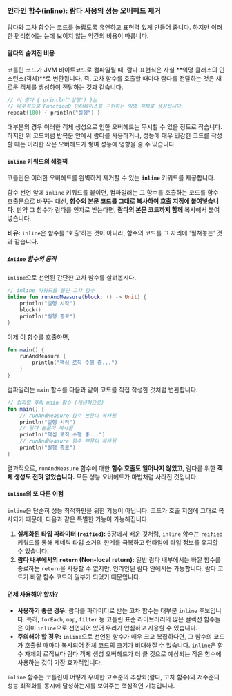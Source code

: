 ### 인라인 함수(inline): 람다 사용의 성능 오버헤드 제거

람다와 고차 함수는 코드를 놀랍도록 유연하고 표현력 있게 만들어 줍니다. 하지만 이러한 편리함에는 눈에 보이지 않는 약간의 비용이 따릅니다.

#### 람다의 숨겨진 비용

코틀린 코드가 JVM 바이트코드로 컴파일될 때, 람다 표현식은 사실 \*\*익명 클래스의 인스턴스(객체)\*\*로 변환됩니다. 즉, 고차 함수를 호출할 때마다 람다를 전달하는 것은 새로운 객체를 생성하여 전달하는 것과 같습니다.

```kotlin
// 이 람다 { println("실행") }는
// 내부적으로 Function0 인터페이스를 구현하는 익명 객체로 생성됩니다.
repeat(100) { println("실행") } 
```

대부분의 경우 이러한 객체 생성으로 인한 오버헤드는 무시할 수 있을 정도로 작습니다. 하지만 위 코드처럼 반복문 안에서 람다를 사용하거나, 성능에 매우 민감한 코드를 작성할 때는 이러한 작은 오버헤드가 쌓여 성능에 영향을 줄 수 있습니다.

#### `inline` 키워드의 해결책

코틀린은 이러한 오버헤드를 완벽하게 제거할 수 있는 **`inline`** 키워드를 제공합니다.

함수 선언 앞에 `inline` 키워드를 붙이면, 컴파일러는 그 함수를 호출하는 코드를 함수 호출문으로 바꾸는 대신, **함수의 본문 코드를 그대로 복사하여 호출 지점에 붙여넣습니다.** 만약 그 함수가 람다를 인자로 받는다면, **람다의 본문 코드까지 함께** 복사해서 붙여넣습니다.

**비유:** `inline`은 함수를 '호출'하는 것이 아니라, 함수의 코드를 그 자리에 '펼쳐놓는' 것과 같습니다.

##### `inline` 함수의 동작

`inline`으로 선언된 간단한 고차 함수를 살펴봅시다.

```kotlin
// inline 키워드를 붙인 고차 함수
inline fun runAndMeasure(block: () -> Unit) {
    println("실행 시작")
    block()
    println("실행 종료")
}
```

이제 이 함수를 호출하면,

```kotlin
fun main() {
    runAndMeasure {
        println("핵심 로직 수행 중...")
    }
}
```

컴파일러는 `main` 함수를 다음과 같이 코드를 직접 작성한 것처럼 변환합니다.

```kotlin
// 컴파일 후의 main 함수 (개념적으로)
fun main() {
    // runAndMeasure 함수 본문이 복사됨
    println("실행 시작")
    // 람다 본문이 복사됨
    println("핵심 로직 수행 중...")
    // runAndMeasure 함수 본문이 복사됨
    println("실행 종료")
}
```

결과적으로, `runAndMeasure` 함수에 대한 **함수 호출도 일어나지 않았고**, 람다를 위한 **객체 생성도 전혀 없었습니다.** 모든 성능 오버헤드가 마법처럼 사라진 것입니다.

#### `inline`의 또 다른 이점

`inline`은 단순히 성능 최적화만을 위한 기능이 아닙니다. 코드가 호출 지점에 그대로 복사되기 때문에, 다음과 같은 특별한 기능이 가능해집니다.

1.  **실체화된 타입 파라미터 (`reified`):** 6장에서 배운 것처럼, `inline` 함수는 `reified` 키워드를 통해 제네릭 타입 소거의 한계를 극복하고 런타임에 타입 정보를 유지할 수 있습니다.
2.  **람다 내부에서의 `return` (Non-local return):** 일반 람다 내부에서는 바깥 함수를 종료하는 `return`을 사용할 수 없지만, 인라인된 람다 안에서는 가능합니다. 람다 코드가 바깥 함수 코드의 일부가 되었기 때문입니다.

#### 언제 사용해야 할까?

  * **사용하기 좋은 경우:** 람다를 파라미터로 받는 고차 함수는 대부분 `inline` 후보입니다. 특히, `forEach`, `map`, `filter` 등 코틀린 표준 라이브러리의 많은 컬렉션 함수들은 이미 `inline`으로 선언되어 있어 우리가 안심하고 사용할 수 있습니다.
  * **주의해야 할 경우:** `inline`으로 선언된 함수가 매우 크고 복잡하다면, 그 함수의 코드가 호출될 때마다 복사되어 전체 코드의 크기가 비대해질 수 있습니다. `inline`은 함수 자체의 로직보다 람다 객체 생성 오버헤드가 더 클 것으로 예상되는 작은 함수에 사용하는 것이 가장 효과적입니다.

`inline` 함수는 코틀린이 어떻게 우아한 고수준의 추상화(람다, 고차 함수)와 저수준의 성능 최적화를 동시에 달성하는지를 보여주는 핵심적인 기능입니다.